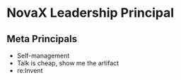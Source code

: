 # NovaX Leadership Principal

## Meta Principals
- Self-management
- Talk is cheap, show me the artifact
- re:Invent
